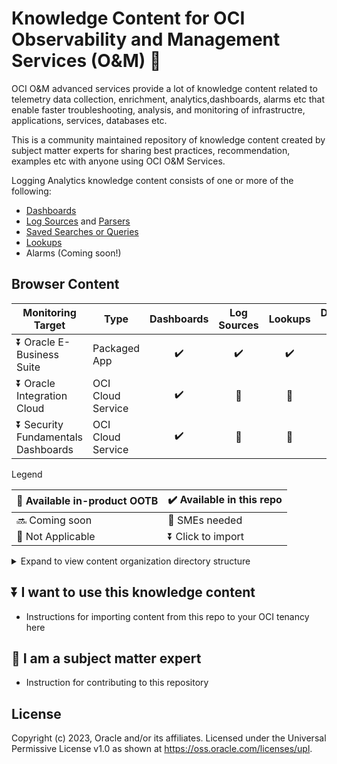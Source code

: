 # Knowledge Content for OCI Observability and Management Services (O&M) :tada:

OCI O&M advanced services provide a lot of knowledge content related to telemetry data collection, enrichment, analytics,dashboards, alarms etc that enable faster troubleshooting, analysis, and monitoring of infrastructre, applications, services, databases etc.

This is a community maintained repository of knowledge content created by subject matter experts for sharing best practices, recommendation, examples etc with anyone using OCI O&M Services.

Logging Analytics knowledge content consists of one or more of the following:

* [Dashboards](https://docs.oracle.com/en-us/iaas/logging-analytics/doc/create-dashboards.html)
* [Log Sources](https://docs.oracle.com/en-us/iaas/logging-analytics/doc/logging-analytics-terms-and-concepts.html#GUID-9B74BCD1-48BE-4A80-97E5-1C6CE9AA5EC2__SECTION_U2J_SNG_M5B) and [Parsers](https://docs.oracle.com/en-us/iaas/logging-analytics/doc/logging-analytics-terms-and-concepts.html#GUID-9B74BCD1-48BE-4A80-97E5-1C6CE9AA5EC2__SECTION_NVT_TNG_M5B)
* [Saved Searches or Queries](https://docs.oracle.com/en-us/iaas/logging-analytics/doc/and-share-log-searches.html)
* [Lookups](https://docs.oracle.com/en-us/iaas/logging-analytics/doc/manage-lookups.html)
* Alarms (Coming soon!)

## Browser Content

| Monitoring Target | Type | Dashboards | Log Sources | Lookups | Detection Rules 
| ---| ---| :---:| :---:| :---:| :---:
| :arrow_double_down: Oracle E-Business Suite  | Packaged App       | :heavy_check_mark:  | :heavy_check_mark:  | :heavy_check_mark: | :soon:
| :arrow_double_down: Oracle Integration Cloud | OCI Cloud Service | :heavy_check_mark:  | :gift:              | :raising_hand: |:raising_hand:|  :no_entry_sign:  
| :arrow_double_down: Security Fundamentals Dashboards | OCI Cloud Service | :heavy_check_mark:  | :gift:              | :raising_hand: |:raising_hand:|  :no_entry_sign: 

Legend

|:gift: Available in-product OOTB |:heavy_check_mark: Available in this repo 
|---|---|
|:soon: Coming soon |   :raising_hand: SMEs needed
|:no_entry_sign: Not Applicable | :arrow_double_down: Click to import

<details>
  <summary> Expand to view content organization directory structure </summary> 

Knowledge content files in [knowldge-content](./knowlege-content/) folder are organized as descrived below, using e-business-suite as an example:

|Monitoring Target | Content Type | Content File  | Description
|---|---|---|---|
|[e-business-suite/](./knowlege-content/e-business-suite/)|-|-| Monitoring target system's common name is used as folder name. Contains sub-folders for different Content Types.|
||[/dashboards/](./knowlege-content/e-business-suite/dashboards/)|[/ebs-logan-1.json](./knowlege-content/e-business-suite/dashboards/EBS-Dashboards.json) | Dashboard JSON files. Nomenclature: "descriptive-string"-logan-#.json
||/[logan-lookups/](./knowlege-content/e-business-suite/logan-lookups)| [/ebs-product-map.csv](./knowlege-content/e-business-suite/logan-lookups/EBS_Lookup.csv) | csv files for query or ingest time logs enrichment
||/[log-sources](./knowlege-content/e-business-suite/log-sources)[/Oracle Cost Management/](./knowlege-content/e-business-suite/log-sources/Oracle%20Cost%20Management/)| [/ME\$EBS_MFG_DM_CST_SLA_ERROR.xml](./knowlege-content/e-business-suite/log-sources/Oracle%20Cost%20Management/ME%24EBS_MFG_DM_CST_SLA_ERROR.xml) | Log log-sources folder has sub-folders based on source category (e.g. product area, domain). Source XML Files are category folder.

</details>

## :arrow_double_down: I want to use this knowledge content

* Instructions for importing content from this repo to your OCI tenancy here

## :raising_hand: I am a subject matter expert

* Instruction for contributing to this repository

## License

Copyright (c) 2023, Oracle and/or its affiliates.
Licensed under the Universal Permissive License v1.0 as shown at <https://oss.oracle.com/licenses/upl>.
